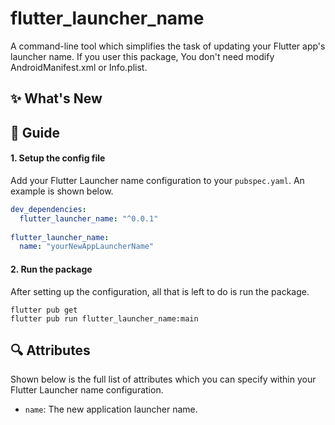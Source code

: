 # flutter_launcher_name

A command-line tool which simplifies the task of updating your Flutter app's launcher name.
If you user this package, You don't need modify AndroidManifest.xml or Info.plist.


## :sparkles: What's New


## :book: Guide

#### 1. Setup the config file

Add your Flutter Launcher name configuration to your `pubspec.yaml`.
An example is shown below.

```yaml
dev_dependencies: 
  flutter_launcher_name: "^0.0.1"
  
flutter_launcher_name:
  name: "yourNewAppLauncherName"

```


#### 2. Run the package

After setting up the configuration, all that is left to do is run the package.

```
flutter pub get
flutter pub run flutter_launcher_name:main
```


## :mag: Attributes

Shown below is the full list of attributes which you can specify within your Flutter Launcher name configuration.

- `name`: The new application launcher name.


